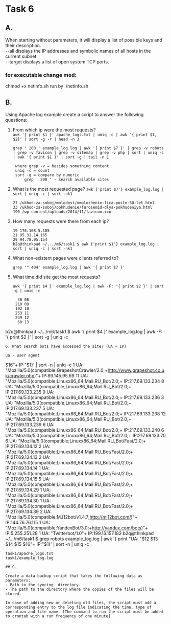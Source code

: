 # Task 6
## A. 

When starting without parameters, it will display a list of possible keys and their description.  
--all displays the IP addresses and symbolic names of all hosts in the current subnet  
--target displays a list of open system TCP ports. 

### for executable change mod:
chmod +x netinfo.sh
run by ./netinfo.sh

## B.
Using Apache log example create a script to answer the following questions: 
1. From which ip were the most requests?  
   ```awk '{ print $1 }' apache_logs.txt | uniq -c | awk '{ print $1, $2}' | sort -g -r | head -n 3```
   ```
   grep ' 200 ' example_log.log | awk '{ print $7 }' | grep -v robots | grep -v favicon | grep -v sitemap | grep -v php | sort | uniq -c | awk '{ print $1 }' | sort -g | tail -n 1

	where grep -v = besides something content
	uniq -c = count
	sort -g = compare by numeric
        grep ' 200 ' - search available sites
   ```
2. What is the most requested page?
   ``` awk {'print $7'} example_log.log | sort | uniq -c | sort -nk1 ```

   ```
   27 /ukhod-za-soboj/molodost/omolozhenie-lica-posle-50-let.html
   33 /ukhod-za-soboj/pokhudenie/furosemid-dlya-pokhudeniya.html
   190 /wp-content/uploads/2014/11/favicon.ico
   ```
3. How many requests were there from each ip?  
   ```
   19 176.108.5.105
   21 95.31.14.165
   29 94.78.95.154
   b2q@thinkpad ~/.../m6/task1 $ awk {'print $1'} example_log.log | sort | uniq -c | sort -nk1
   ```
4. What non-existent pages were clients referred to?  
   ```
   grep '" 404' example_log.log | awk '{ print $7 }' 
   ```
5. What time did site get the most requests?  
   ```
   awk '{ print $4 }' example_log.log | awk -F: '{ print $2 }' | sort -g | uniq -c

     36 08
    210 09
    192 10
    253 11
    249 12
     60 13
b2q@thinkpad ~/.../m6/task1 $ awk '{ print $4 }' example_log.log | awk -F: '{ print $2 }' | sort -g | uniq -c

   ```
6. What search bots have accessed the site? (UA + IP)

   ua - user agent

   ```
$16"+ IP:"$1}' | sort -n | uniq -c
      1 UA: "Mozilla/5.0(compatible;GrapeshotCrawler/2.0;+http://www.grapeshot.co.uk/crawler.php)"+ IP:89.145.95.69
     11 UA: "Mozilla/5.0(compatible;Linuxx86_64;Mail.RU_Bot/2.0;+ IP:217.69.133.234
      8 UA: "Mozilla/5.0(compatible;Linuxx86_64;Mail.RU_Bot/2.0;+ IP:217.69.133.235
      9 UA: "Mozilla/5.0(compatible;Linuxx86_64;Mail.RU_Bot/2.0;+ IP:217.69.133.236
      3 UA: "Mozilla/5.0(compatible;Linuxx86_64;Mail.RU_Bot/2.0;+ IP:217.69.133.237
      5 UA: "Mozilla/5.0(compatible;Linuxx86_64;Mail.RU_Bot/2.0;+ IP:217.69.133.238
     12 UA: "Mozilla/5.0(compatible;Linuxx86_64;Mail.RU_Bot/2.0;+ IP:217.69.133.239
      6 UA: "Mozilla/5.0(compatible;Linuxx86_64;Mail.RU_Bot/2.0;+ IP:217.69.133.240
      6 UA: "Mozilla/5.0(compatible;Linuxx86_64;Mail.RU_Bot/2.0;+ IP:217.69.133.70
      6 UA: "Mozilla/5.0(compatible;Linuxx86_64;Mail.RU_Bot/Fast/2.0;+ IP:217.69.134.12
      2 UA: "Mozilla/5.0(compatible;Linuxx86_64;Mail.RU_Bot/Fast/2.0;+ IP:217.69.134.13
      2 UA: "Mozilla/5.0(compatible;Linuxx86_64;Mail.RU_Bot/Fast/2.0;+ IP:217.69.134.14
      1 UA: "Mozilla/5.0(compatible;Linuxx86_64;Mail.RU_Bot/Fast/2.0;+ IP:217.69.134.15
      5 UA: "Mozilla/5.0(compatible;Linuxx86_64;Mail.RU_Bot/Fast/2.0;+ IP:217.69.134.29
      1 UA: "Mozilla/5.0(compatible;Linuxx86_64;Mail.RU_Bot/Fast/2.0;+ IP:217.69.134.30
      1 UA: "Mozilla/5.0(compatible;Linuxx86_64;Mail.RU_Bot/Fast/2.0;+ IP:217.69.134.39
      2 UA: "Mozilla/5.0(compatible;MJ12bot/v1.4.7;http://mj12bot.com/)"+ IP:144.76.76.115
      1 UA: "Mozilla/5.0(compatible;YandexBot/3.0;+http://yandex.com/bots)"+ IP:5.255.251.28
      1 UA: "Twitterbot/1.0"+ IP:199.16.157.182
      b2q@thinkpad ~/.../m6/task1 $ grep robots example_log.log | awk '{ print "UA: "$12 $13 $14 $15 $16"+ IP:"$1}' | sort -n | uniq -c
   ```
task1/apache_logs.txt
task1/example_log.log

## C.

Create a data backup script that takes the following data as parameters: 
 - Path to the syncing  directory. 
 - The path to the directory where the copies of the files will be stored. 

In case of adding new or deleting old files, the script must add a corresponding entry to the log file indicating the time, type of operation and file name. [The command to run the script must be added to crontab with a run frequency of one minute]

